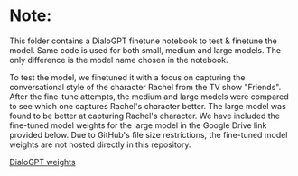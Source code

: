 # Note:

This folder contains a DialoGPT finetune notebook to test & finetune the model. Same code is used for both small, medium and large models. The only difference is the model name chosen in the notebook.

To test the model, we finetuned it with a focus on capturing the conversational style of the character Rachel from the TV show "Friends". After the fine-tune attempts, the medium and large models were compared to see which one captures Rachel's character better. The large model was found to be better at capturing Rachel's character. We have included the fine-tuned model weights for the large model in the Google Drive link provided below. Due to GitHub's file size restrictions, the fine-tuned model weights are not hosted directly in this repository. 

[DialoGPT weights](https://drive.google.com/drive/folders/1--hU9xoLxuQkKgtFbFNWA_QYTrui3X-t)
